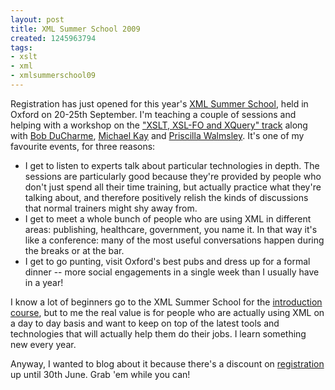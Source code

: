 ```yaml
---
layout: post
title: XML Summer School 2009
created: 1245963794
tags:
- xslt
- xml
- xmlsummerschool09
---
```

Registration has just opened for this year's [XML Summer School](http://xmlsummerschool.com/), held in Oxford on 20-25th September. I'm teaching a couple of sessions and helping with a workshop on the ["XSLT, XSL-FO and XQuery" track](http://xmlsummerschool.com/curriculum2009/xslt-xsl-fo-and-xquery/) along with [Bob DuCharme](http://www.snee.com/bob/), [Michael Kay](http://saxonica.blogharbor.com/blog/cmd=view_user/username=mhkay) and [Priscilla Walmsley](http://www.datypic.com/). It's one of my favourite events, for three reasons:

  * I get to listen to experts talk about particular technologies in depth. The sessions are particularly good because they're provided by people who don't just spend all their time training, but actually practice what they're talking about, and therefore positively relish the kinds of discussions that normal trainers might shy away from.
  * I get to meet a whole bunch of people who are using XML in different areas: publishing, healthcare, government, you name it. In that way it's like a conference: many of the most useful conversations happen during the breaks or at the bar.
  * I get to go punting, visit Oxford's best pubs and dress up for a formal dinner -- more social engagements in a single week than I usually have in a year!

I know a lot of beginners go to the XML Summer School for the [introduction course](http://xmlsummerschool.com/curriculum2009/hands-on-intro/), but to me the real value is for people who are actually using XML on a day to day basis and want to keep on top of the latest tools and technologies that will actually help them do their jobs. I learn something new every year.

Anyway, I wanted to blog about it because there's a discount on [registration](http://xmlsummerschool.com/registration2009/) up until 30th June. Grab 'em while you can!

<!--break-->
